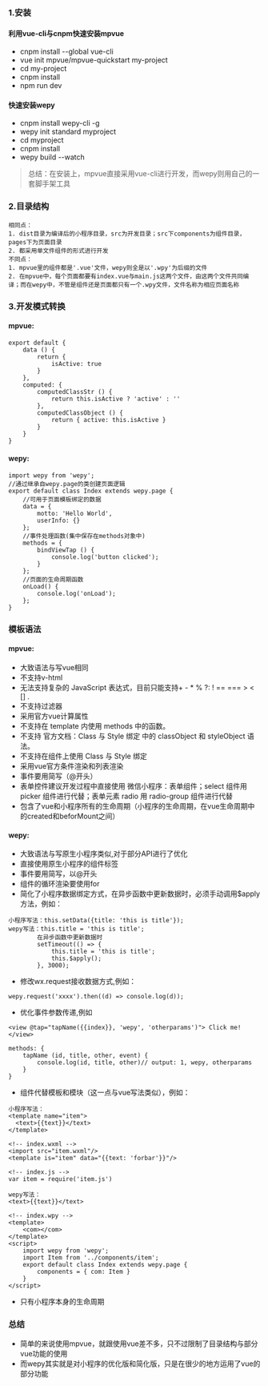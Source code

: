 ### 1.安装
#### 利用vue-cli与cnpm快速安装mpvue
- cnpm install --global vue-cli
- vue init mpvue/mpvue-quickstart my-project
- cd my-project
- cnpm install
- npm run dev
#### 快速安装wepy
- cnpm install wepy-cli -g
- wepy init standard myproject
- cd myproject
- cnpm  install
- wepy build --watch

> 总结：在安装上，mpvue直接采用vue-cli进行开发，而wepy则用自己的一套脚手架工具

### 2.目录结构
```
相同点： 
1. dist目录为编译后的小程序目录，src为开发目录；src下components为组件目录，pages下为页面目录
2. 都采用单文件组件的形式进行开发
不同点：
1. mpvue里的组件都是'.vue'文件，wepy则全是以'.wpy'为后缀的文件
2. 在mpvue中，每个页面都要有index.vue与main.js这两个文件，由这两个文件共同编译；而在wepy中，不管是组件还是页面都只有一个.wpy文件，文件名称为相应页面名称
```

### 3.开发模式转换
#### mpvue:
```
export default {
    data () {
        return {
            isActive: true
        }
    },
    computed: {
        computedClassStr () {
            return this.isActive ? 'active' : ''
        },
        computedClassObject () {
            return { active: this.isActive }
        }
    }
}
```
#### wepy:
```
import wepy from 'wepy';
//通过继承自wepy.page的类创建页面逻辑
export default class Index extends wepy.page {
    //可用于页面模板绑定的数据
    data = {
        motto: 'Hello World',
        userInfo: {}
    };
    //事件处理函数(集中保存在methods对象中)
    methods = {
        bindViewTap () {
            console.log('button clicked');
        }
    };
    //页面的生命周期函数
    onLoad() {
        console.log('onLoad');
    };
}
```
### 模板语法
#### mpvue:
- 大致语法与写vue相同
- 不支持v-html
- 无法支持复杂的 JavaScript 表达式，目前只能支持+ - * % ?: ! == === > < [] .
- 不支持过滤器
- 采用官方vue计算属性
- 不支持在 template 内使用 methods 中的函数。
- 不支持 官方文档：Class 与 Style 绑定 中的 classObject 和 styleObject 语法。
- 不支持在组件上使用 Class 与 Style 绑定
- 采用vue官方条件渲染和列表渲染
- 事件要用简写（@开头）
- 表单控件建议开发过程中直接使用 微信小程序：表单组件；select 组件用 picker 组件进行代替；表单元素 radio 用 radio-group 组件进行代替
- 包含了vue和小程序所有的生命周期（小程序的生命周期，在vue生命周期中的created和beforMount之间）

#### wepy:
- 大致语法与写原生小程序类似,对于部分API进行了优化
- 直接使用原生小程序的组件标签
- 事件要用简写，以@开头
- 组件的循环渲染要使用for
- 简化了小程序数据绑定方式，在异步函数中更新数据时，必须手动调用$apply方法，例如：
```
小程序写法：this.setData({title: 'this is title'});
wepy写法：this.title = 'this is title';
        在异步函数中更新数据时
        setTimeout(() => {
            this.title = 'this is title';
            this.$apply();
        }, 3000);
```
- 修改wx.request接收数据方式,例如：
```
wepy.request('xxxx').then((d) => console.log(d));
```
- 优化事件参数传递,例如
```
<view @tap="tapName({{index}}, 'wepy', 'otherparams')"> Click me! </view>

methods: {
    tapName (id, title, other, event) {
        console.log(id, title, other)// output: 1, wepy, otherparams
    }
}
```
- 组件代替模板和模块（这一点与vue写法类似），例如：
```
小程序写法：
<template name="item">
  <text>{{text}}</text>
</template>

<!-- index.wxml -->
<import src="item.wxml"/>
<template is="item" data="{{text: 'forbar'}}"/>

<!-- index.js -->
var item = require('item.js')

wepy写法：
<text>{{text}}</text>

<!-- index.wpy -->
<template>
    <com></com>
</template>
<script>
    import wepy from 'wepy';
    import Item from '../components/item';
    export default class Index extends wepy.page {
        components = { com: Item }
    }
</script>
```
- 只有小程序本身的生命周期
### 总结
- 简单的来说使用mpvue，就跟使用vue差不多，只不过限制了目录结构与部分vue功能的使用
- 而wepy其实就是对小程序的优化版和简化版，只是在很少的地方运用了vue的部分功能

